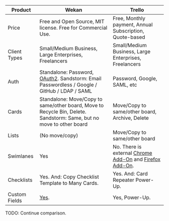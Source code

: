 Product | Wekan | Trello
------------ | ------------- | -------------
Price | Free and Open Source, MIT license. Free for Commercial Use. | Free, Monthly payment, Annual Subscription, Quote-based
Client Types | Small/Medium Business, Large Enterprises, Freelancers | Small/Medium Business, Large Enterprises, Freelancers
Auth | Standalone: Password, [OAuth2](https://github.com/wekan/wekan/wiki/OAuth2). Sandstorm: Email Passwordless / Google / GitHub / LDAP / SAML | Password, Google, SAML, etc
Cards | Standalone: Move/Copy to same/other board, Move to Recycle Bin, Delete. Sandstorm: Same, but no move to other board | Move/Copy to same/other board, Archive, Delete
Lists | (No move/copy) | Move/Copy to same/other board
Swimlanes | Yes | No. There is external [Chrome Add-On](https://chrome.google.com/webstore/detail/swimlanes-for-trello/lhgcmlaedabaaaihmfdkldejjjmialgl) and [Firefox Add-On](https://addons.mozilla.org/en-US/firefox/addon/swimlanes-for-trello/).
Checklists | Yes. And: Copy Checklist Template to Many Cards. | Yes. And: Card Repeater Power-Up.
Custom Fields | [Yes](https://github.com/wekan/wekan/wiki/Custom-Fields). | Yes, Power-Up.

TODO: Continue comparison.